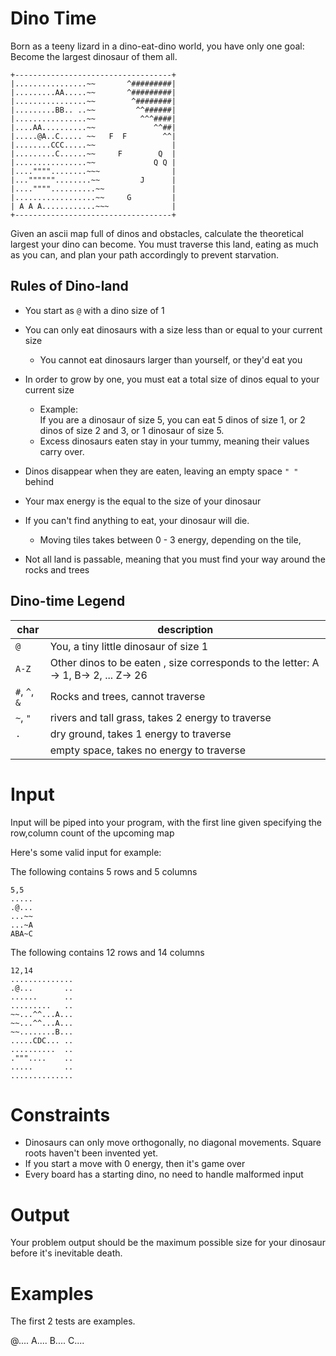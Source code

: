 # Dino Time

Born as a teeny lizard in a dino-eat-dino world, you have only one goal: Become the largest dinosaur of them all.

```
+-----------------------------------+
|................~~       ^#########|
|.........AA.....~~       ^#########|
|................~~        ^########|
|.........BB.. ..~~         ^^######|
|................~~          ^^^####|
|....AA..........~~             ^^##|
|.....@A..C..... ~~   F  F        ^^|
|........CCC.....~~                 |
|.........C......~~     F        Q  |
|................~~             Q Q |
|....""""........~~~                |
|...""""""........~~         J      |
|....""""..........~~               |
|..................~~     G         |
| A A A............~~~              |
+-----------------------------------+
```

Given an ascii map full of dinos and obstacles, calculate the theoretical largest your dino can become. You must traverse
this land, eating as much as you can, and plan your path accordingly to prevent starvation.

## Rules of Dino-land

- You start as `@` with a dino size of 1
- You can only eat dinosaurs with a size less than or equal to your current size
  - You cannot eat dinosaurs larger than yourself, or they'd eat you
- In order to grow by one, you must eat a total size of dinos equal to your current size

  - Example: \
     If you are a dinosaur of size 5, you can eat 5 dinos of size 1, or 2 dinos of size 2 and 3, or 1 dinosaur of size 5.
  - Excess dinosaurs eaten stay in your tummy, meaning their values carry over.

- Dinos disappear when they are eaten, leaving an empty space `" "` behind
- Your max energy is the equal to the size of your dinosaur
- If you can't find anything to eat, your dinosaur will die.
  - Moving tiles takes between 0 - 3 energy, depending on the tile,
- Not all land is passable, meaning that you must find your way around the rocks and trees

## Dino-time Legend

| char          | description                                                                         |
| ------------- | ----------------------------------------------------------------------------------- |
| `@`           | You, a tiny little dinosaur of size 1                                               |
| `A-Z`         | Other dinos to be eaten , size corresponds to the letter: A -> 1, B-> 2, ... Z-> 26 |
| `#`, `^`, `&` | Rocks and trees, cannot traverse                                                    |
| `~`, `"`      | rivers and tall grass, takes 2 energy to traverse                                    |
| `.`           | dry ground, takes 1 energy to traverse                                              |
| ` `           | empty space, takes no energy to traverse                                            |

# Input

Input will be piped into your program, with the first line given specifying the row,column count of the upcoming map

Here's some valid input for example:

The following contains 5 rows and 5 columns

```
5,5
.....
.@...
...~~
...~A
ABA~C
```

The following contains 12 rows and 14 columns

```
12,14
..............
.@...       ..
......      ..
.........   ..
~~...^^...A...
~~...^^...A...
~~........B...
.....CDC... ..
..........  ..
."""....    ..
.....       ..
..............
```

# Constraints

- Dinosaurs can only move orthogonally, no diagonal movements. Square roots haven't been invented yet.
- If you start a move with 0 energy, then it's game over
- Every board has a starting dino, no need to handle malformed input

# Output

Your problem output should be the maximum possible size for your dinosaur before it's inevitable death.

# Examples

The first 2 tests are examples.

@....
A....
B....
C....
